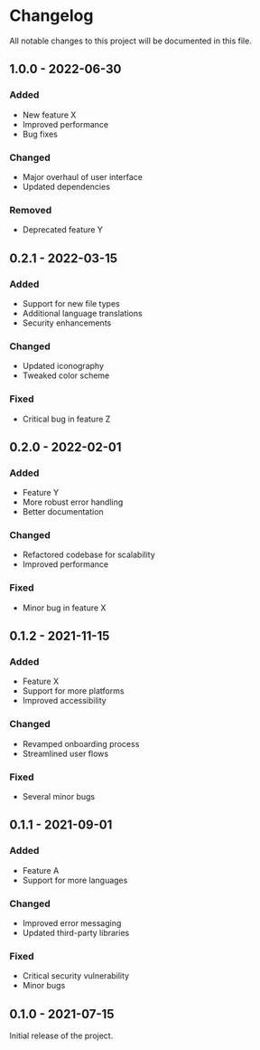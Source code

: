 # Changelog

All notable changes to this project will be documented in this file.


## 1.0.0 - 2022-06-30

### Added

- New feature X
- Improved performance
- Bug fixes

### Changed

- Major overhaul of user interface
- Updated dependencies

### Removed

- Deprecated feature Y

## 0.2.1 - 2022-03-15

### Added

- Support for new file types
- Additional language translations
- Security enhancements

### Changed

- Updated iconography
- Tweaked color scheme

### Fixed

- Critical bug in feature Z

## 0.2.0 - 2022-02-01

### Added

- Feature Y
- More robust error handling
- Better documentation

### Changed

- Refactored codebase for scalability
- Improved performance

### Fixed

- Minor bug in feature X

## 0.1.2 - 2021-11-15

### Added

- Feature X
- Support for more platforms
- Improved accessibility

### Changed

- Revamped onboarding process
- Streamlined user flows

### Fixed

- Several minor bugs

## 0.1.1 - 2021-09-01

### Added

- Feature A
- Support for more languages

### Changed

- Improved error messaging
- Updated third-party libraries

### Fixed

- Critical security vulnerability
- Minor bugs

## 0.1.0 - 2021-07-15

Initial release of the project.
